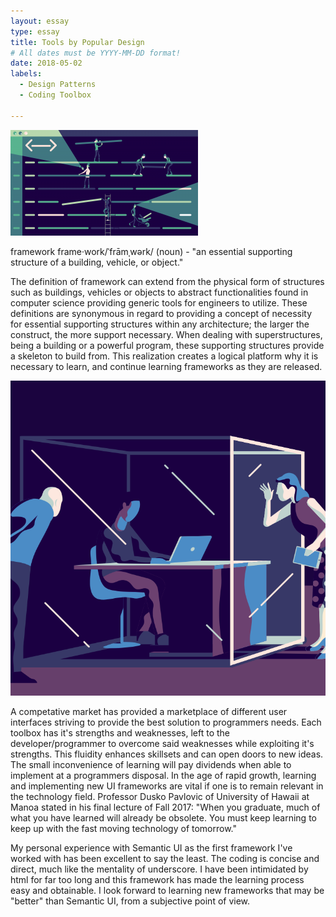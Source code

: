 ```yaml
---
layout: essay
type: essay
title: Tools by Popular Design
# All dates must be YYYY-MM-DD format!
date: 2018-05-02
labels:
  - Design Patterns
  - Coding Toolbox
  
---
```


<img class="ui medium right floated rounded image" src="/images/Design1.png">

framework frame·work/ˈfrāmˌwərk/ (noun) - "an essential supporting structure of a building, vehicle, or object."

The definition of framework can extend from the physical form of structures such as buildings, vehicles or objects to abstract functionalities found in computer science providing generic tools for engineers to utilize. These definitions are synonymous in regard to providing a concept of necessity for essential supporting structures within any architecture; the larger the construct, the more support necessary. When dealing with superstructures, being a building or a powerful program, these supporting structures provide a skeleton to build from. This realization creates a logical platform why it is necessary to learn, and continue learning frameworks as they are released. 

<img class="ui small floated right rounded image" src="/images/Design2.png">

A competative market has provided a marketplace of different user interfaces striving to provide the best solution to programmers needs. Each toolbox has it's strengths and weaknesses, left to the developer/programmer to overcome said weaknesses while exploiting it's strengths. This fluidity enhances skillsets and can open doors to new ideas. The small inconvenience of learning will pay dividends when able to implement at a programmers disposal. In the age of rapid growth, learning and implementing new UI frameworks are vital if one is to remain relevant in the technology field. Professor Dusko Pavlovic of University of Hawaii at Manoa stated in his final lecture of Fall 2017: "When you graduate, much of what you have learned will already be obsolete. You must keep learning to keep up with the fast moving technology of tomorrow." 

My personal experience with Semantic UI as the first framework I've worked with has been excellent to say the least. The coding is concise and direct, much like the mentality of underscore. I have been intimidated by html for far too long and this framework has made the learning process easy and obtainable. I look forward to learning new frameworks that may be "better" than Semantic UI, from a subjective point of view. 
